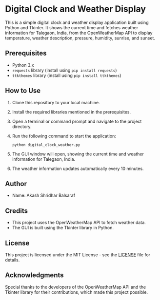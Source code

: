 # Digital Clock and Weather Display

This is a simple digital clock and weather display application built using Python and Tkinter. It shows the current time and fetches weather information for Talegaon, India, from the OpenWeatherMap API to display temperature, weather description, pressure, humidity, sunrise, and sunset.

## Prerequisites

- Python 3.x
- `requests` library (install using `pip install requests`)
- `ttkthemes` library (install using `pip install ttkthemes`)

## How to Use

1. Clone this repository to your local machine.
2. Install the required libraries mentioned in the prerequisites.
3. Open a terminal or command prompt and navigate to the project directory.
4. Run the following command to start the application:

   ```
   python digital_clock_weather.py
   ```

5. The GUI window will open, showing the current time and weather information for Talegaon, India.
6. The weather information updates automatically every 10 minutes.

## Author

- Name: Akash Shridhar Balsaraf

## Credits

- This project uses the OpenWeatherMap API to fetch weather data.
- The GUI is built using the Tkinter library in Python.

## License

This project is licensed under the MIT License - see the [LICENSE](LICENSE) file for details.

## Acknowledgments

Special thanks to the developers of the OpenWeatherMap API and the Tkinter library for their contributions, which made this project possible.
